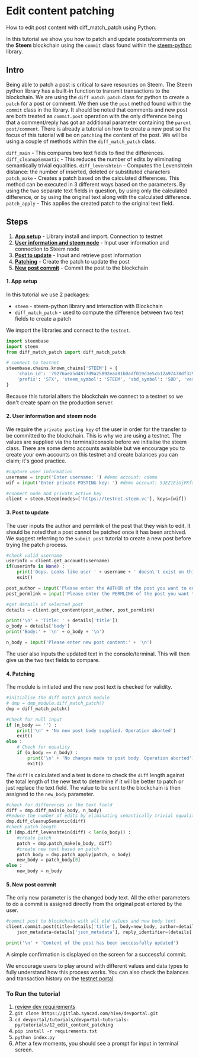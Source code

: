 # Edit content patching

How to edit post content with diff_match_patch using Python.

In this tutorial we show you how to patch and update posts/comments on the **Steem** blockchain using the `commit` class found within the [steem-python](https://github.com/steemit/steem-python) library.

## Intro

Being able to patch a post is critical to save resources on Steem. The Steem python library has a built-in function to transmit transactions to the blockchain. We are using the `diff_match_patch` class for python to create a `patch` for a post or comment. We then use the `post` method found within the `commit` class in the library. It should be noted that comments and new post are both treated as `commit.post` operation with the only difference being that a comment/reply has got an additional parameter containing the `parent post/comment`. There is already a tutorial on how to create a new post so the focus of this tutorial will be on `patching` the content of the post. We will be using a couple of methods within the `diff_match_patch` class.

`diff_main` - This compares two text fields to find the differences.
`diff_cleanupSemantic` - This reduces the number of edits by eliminating semantically trivial equalities.
`diff_levenshtein` - Computes the Levenshtein distance: the number of inserted, deleted or substituted characters
`patch_make` - Creates a patch based on the calculated differences. This method can be executed in 3 different ways based on the parameters. By using the two separate text fields in question, by using only the calculated difference, or by using the original text along with the calculated difference.
`patch_apply` - This applies the created patch to the original text field.

## Steps

1.  [**App setup**](#setup) - Library install and import. Connection to testnet
1.  [**User information and steem node**](#userinfo) - Input user information and connection to Steem node
1.  [**Post to update**](#post) - Input and retrieve post information
1.  [**Patching**](#patch) - Create the patch to update the post
1.  [**New post commit**](#commit) - Commit the post to the blockchain

#### 1. App setup <a name="setup"></a>

In this tutorial we use 2 packages:

- `steem` - steem-python library and interaction with Blockchain
- `diff_match_patch` - used to compute the difference between two text fields to create a patch

We import the libraries and connect to the `testnet`.

```python
import steembase
import steem
from diff_match_patch import diff_match_patch

# connect to testnet
steembase.chains.known_chains['STEEM'] = {
    'chain_id': '79276aea5d4877d9a25892eaa01b0adf019d3e5cb12a97478df3298ccdd01673',
    'prefix': 'STX', 'steem_symbol': 'STEEM', 'sbd_symbol': 'SBD', 'vests_symbol': 'VESTS'
}
```

Because this tutorial alters the blockchain we connect to a testnet so we don't create spam on the production server.

#### 2. User information and steem node <a name="userinfo"></a>

We require the `private posting key` of the user in order for the transfer to be committed to the blockchain. This is why we are using a testnet. The values are supplied via the terminal/console before we initialise the steem class. There are some demo accounts available but we encourage you to create your own accounts on this testnet and create balances you can claim; it's good practice.

```python
#capture user information
username = input('Enter username: ') #demo account: cdemo
wif = input('Enter private POSTING key: ') #demo account: 5JEZ1EiUjFKfsKP32b15Y7jybjvHQPhnvCYZ9BW62H1LDUnMvHz

#connect node and private active key
client = steem.Steem(nodes=['https://testnet.steem.vc'], keys=[wif])
```

#### 3. Post to update <a name="post"></a>

The user inputs the author and permlink of the post that they wish to edit. It should be noted that a post cannot be patched once it has been archived. We suggest referring to the `submit post` tutorial to create a new post before trying the patch process.

```python
#check valid username
userinfo = client.get_account(username)
if(userinfo is None) :
    print('Oops. Looks like user ' + username + ' doesn\'t exist on this chain!')
    exit()

post_author = input('Please enter the AUTHOR of the post you want to edit: ')
post_permlink = input('Please enter the PERMLINK of the post you want to edit: ')

#get details of selected post
details = client.get_content(post_author, post_permlink)

print('\n' + 'Title: ' + details['title'])
o_body = details['body']
print('Body:' + '\n' + o_body + '\n')

n_body = input('Please enter new post content:' + '\n')
```

The user also inputs the updated text in the console/terminal. This will then give us the two text fields to compare.

#### 4. Patching <a name="patch"></a>

The module is initiated and the new post text is checked for validity.

```python
#initialise the diff match patch module
# dmp = dmp_module.diff_match_patch()
dmp = diff_match_patch()

#Check for null input
if (n_body == '') :
    print('\n' + 'No new post body supplied. Operation aborted')
    exit()
else :
    # Check for equality
    if (o_body == n_body) :
        print('\n' + 'No changes made to post body. Operation aborted')
        exit()
```

The `diff` is calculated and a test is done to check the `diff` length against the total length of the new text to determine if it will be better to patch or just replace the text field. The value to be sent to the blockchain is then assigned to the `new_body` parameter.

```python
#check for differences in the text field
diff = dmp.diff_main(o_body, n_body)
#Reduce the number of edits by eliminating semantically trivial equalities.
dmp.diff_cleanupSemantic(diff)
#check patch length
if (dmp.diff_levenshtein(diff) < len(o_body)) :
    #create patch
    patch = dmp.patch_make(o_body, diff)
    #create new text based on patch
    patch_body = dmp.patch_apply(patch, o_body)
    new_body = patch_body[0]
else :
    new_body = n_body
```

#### 5. New post commit <a name="commit"></a>

The only new parameter is the changed body text. All the other parameters to do a commit is assigned directly from the original post entered by the user.

```python
#commit post to blockchain with all old values and new body text
client.commit.post(title=details['title'], body=new_body, author=details['author'], permlink=details['permlink'],
    json_metadata=details['json_metadata'], reply_identifier=(details['parent_author'] + '/' + details['parent_permlink']))

print('\n' + 'Content of the post has been successfully updated')
```

A simple confirmation is displayed on the screen for a successful commit.

We encourage users to play around with different values and data types to fully understand how this process works. You can also check the balances and transaction history on the [testnet portal](http://condenser.steem.vc/).

### To Run the tutorial

1.  [review dev requirements](../00_getting_started)
1.  `git clone https://gitlab.syncad.com/hive/devportal.git`
1.  `cd devportal/tutorials/devportal-tutorials-py/tutorials/12_edit_content_patching`
1.  `pip install -r requirements.txt`
1.  `python index.py`
1.  After a few moments, you should see a prompt for input in terminal screen.
